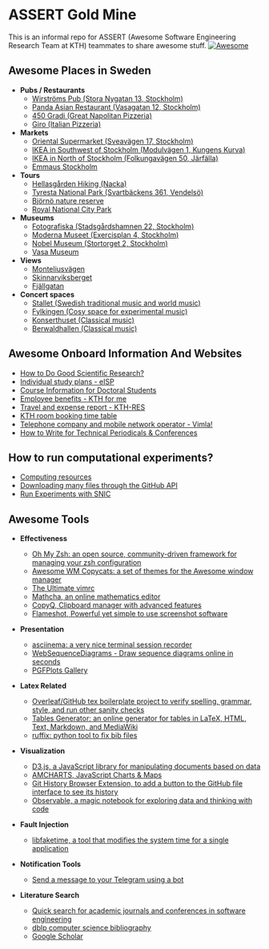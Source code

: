 # ASSERT Gold Mine
This is an informal repo for ASSERT (Awesome Software Engineering Research Team at KTH) teammates to share awesome stuff. [![Awesome](https://cdn.rawgit.com/sindresorhus/awesome/d7305f38d29fed78fa85652e3a63e154dd8e8829/media/badge.svg)](https://github.com/sindresorhus/awesome)

## Awesome Places in Sweden

- **Pubs / Restaurants**  
  - [Wirströms Pub (Stora Nygatan 13, Stockholm)](https://goo.gl/maps/McA4gtR1VzsWoQxM7)  
  - [Panda Asian Restaurant (Vasagatan 12, Stockholm)](https://goo.gl/maps/vnDAGXa9TcKDJbvo9)  
  - [450 Gradi (Great Napolitan Pizzeria)](https://goo.gl/maps/CFoSTT3Rrc3gEeSS8)  
  - [Giro (Italian Pizzeria)](https://goo.gl/maps/beFPJbHChKAgZxtk9)  
- **Markets**  
  - [Oriental Supermarket (Sveavägen 17, Stockholm)](https://goo.gl/maps/zxeGxJAbT9TVY4sMA)  
  - [IKEA in Southwest of Stockholm (Modulvägen 1, Kungens Kurva)](https://goo.gl/maps/DNLU52iap12hnmze8)  
  - [IKEA in North of Stockholm (Folkungavägen 50, Järfälla)](https://goo.gl/maps/rEGtty5nqCzRAg9M9)
  - [Emmaus Stockholm](https://goo.gl/maps/1kK6UqBLQL1fbAEm9)
- **Tours**  
  - [Hellasgården Hiking (Nacka)](https://goo.gl/maps/fFJC2z4Q2t5LZES17)  
  - [Tyresta National Park (Svartbäckens 361, Vendelsö)](https://goo.gl/maps/249QELkPHmG4TisF6)
  - [Björnö nature reserve](https://goo.gl/maps/rxFxtTrSocP7um8U7)
  - [Royal National City Park](https://goo.gl/maps/uVsu1BqfqfmA2wJv9)
- **Museums**  
  - [Fotografiska (Stadsgårdshamnen 22, Stockholm)](https://goo.gl/maps/cfbdAh1LhbxgnSTA6)  
  - [Moderna Museet (Exercisplan 4, Stockholm)](https://goo.gl/maps/aZ2xWBPLidsSyGrF9)  
  - [Nobel Museum (Stortorget 2, Stockholm)](https://goo.gl/maps/5f59VnD5aVTPKGcu9)
  - [Vasa Museum](https://www.vasamuseet.se/en)
- **Views**
  - [Monteliusvägen](https://goo.gl/maps/FyWLr49FCxiRpvdQ9)
  - [Skinnarviksberget](https://goo.gl/maps/cyQ5cjnai5JUrzP67)
  - [Fjällgatan](https://goo.gl/maps/LX1f3KVeMJadieCy5)
- **Concert spaces**
  - [Stallet (Swedish traditional music and world music)](https://stallet.st/en/)
  - [Fylkingen (Cosy space for experimental music)](https://fylkingen.se/)
  - [Konserthuset (Classical music)](https://www.konserthuset.se/en)
  - [Berwaldhallen (Classical music)](https://www.berwaldhallen.se/en/)

## Awesome Onboard Information And Websites

- [How to Do Good Scientific Research?](https://www.monperrus.net/martin/research-skills)  
- [Individual study plans - eISP](https://eisp.sys.kth.se/)  
- [Course Information for Doctoral Students](docs/course-information.md)
- [Employee benefits - KTH for me](https://intra.kth.se/en/anstallning/anstallningsvillkor/personalformaner-kth-for-mig-1.365793)  
- [Travel and expense report - KTH-RES](https://kth.ebuilder.se)  
- [KTH room booking time table](https://cloud.timeedit.net/kth/web/public01/)
- [Telephone company and mobile network operator - Vimla!](https://vimla.se/?202001280842527775)
- [How to Write for Technical Periodicals & Conferences](http://ieeeauthorcenter.ieee.org/wp-content/uploads/How-to-Write-for-Technical-Periodicals-and-Conferences-1.pdf)

## How to run computational experiments?

- [Computing resources](docs/compute.md)
- [Downloading many files through the GitHub API](docs/workaround-github-api.md)
- [Run Experiments with SNIC](docs/snic-run-experiments.md)

## Awesome Tools

- **Effectiveness**  
  - [Oh My Zsh: an open source, community-driven framework for managing your zsh configuration](https://github.com/robbyrussell/oh-my-zsh)  
  - [Awesome WM Copycats: a set of themes for the Awesome window manager](https://github.com/lcpz/awesome-copycats)  
  - [The Ultimate vimrc](https://github.com/amix/vimrc)
  - [Mathcha, an online mathematics editor](https://www.mathcha.io/)
  - [CopyQ, Clipboard manager with advanced features](https://github.com/hluk/CopyQ)
  - [Flameshot, Powerful yet simple to use screenshot software](https://github.com/flameshot-org/flameshot)
- **Presentation**  
  - [asciinema: a very nice terminal session recorder](https://github.com/asciinema/asciinema)  
  - [WebSequenceDiagrams - Draw sequence diagrams online in seconds](https://www.websequencediagrams.com/)  
  - [PGFPlots Gallery](http://pgfplots.sourceforge.net/gallery.html)  
- **Latex Related**
  - [Overleaf/GitHub tex boilerplate project to verify spelling, grammar, style, and run other sanity checks](https://github.com/Jacarte/autocheck-latex-boilerplate)  
  - [Tables Generator: an online generator for tables in LaTeX, HTML, Text, Markdown, and MediaWiki](https://www.tablesgenerator.com/)
  - [ruffix: python tool to fix bib files](https://github.com/kasnerz/reffix)
- **Visualization**  
  - [D3.js, a JavaScript library for manipulating documents based on data](https://d3js.org/)  
  - [AMCHARTS, JavaScript Charts & Maps](https://www.amcharts.com/)  
  - [Git History Browser Extension, to add a button to the GitHub file interface to see its history](https://github.com/LuisReinoso/git-history-browser-extension)  
  - [Observable, a magic notebook for exploring data and thinking with code](https://observablehq.com/)
- **Fault Injection**  
  - [libfaketime, a tool that modifies the system time for a single application](https://github.com/wolfcw/libfaketime)
  
- **Notification Tools**
  - [Send a message to your Telegram using a bot](https://solvit.io/0f9c61a)
  
- **Literature Search**
  - [Quick search for academic journals and conferences in software engineering](https://www.monperrus.net/martin/se-search.html)
  - [dblp computer science bibliography](https://dblp.org/)
  - [Google Scholar](https://scholar.google.com/)
  
  
